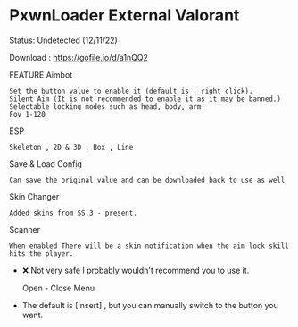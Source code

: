 # PxwnLoader External Valorant

Status: Undetected (12/11/22)

Download : https://gofile.io/d/a1nQQ2


FEATURE
Aimbot

    Set the button value to enable it (default is : right click).
    Silent Aim (It is not recommended to enable it as it may be banned.)
    Selectable locking modes such as head, body, arm
    Fov 1-120

ESP

    Skeleton , 2D & 3D , Box , Line

Save & Load Config

    Can save the original value and can be downloaded back to use as well

Skin Changer

    Added skins from SS.3 - present.

Scanner

    When enabled There will be a skin notification when the aim lock skill hits the player.

- ❌ Not very safe I probably wouldn't recommend you to use it.

    Open - Close Menu

- The default is [Insert] , but you can manually switch to the button you want.
